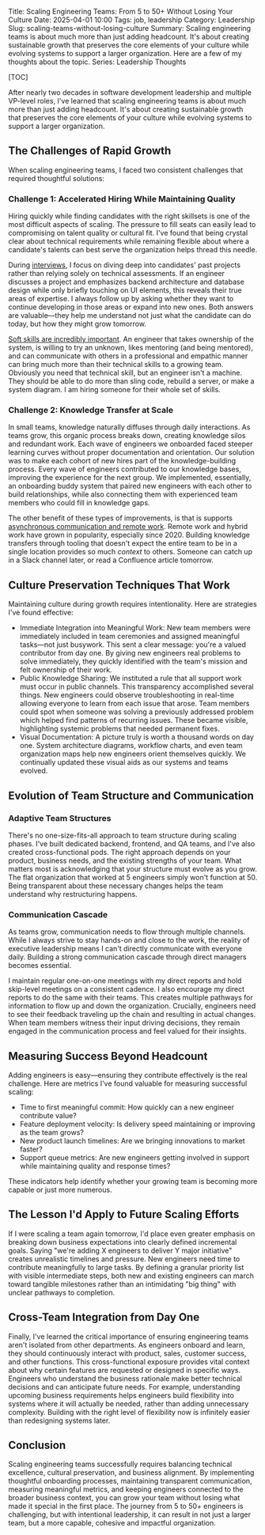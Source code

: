 Title: Scaling Engineering Teams: From 5 to 50+ Without Losing Your Culture
Date: 2025-04-01 10:00
Tags: job, leadership
Category: Leadership
Slug: scaling-teams-without-losing-culture
Summary: Scaling engineering teams is about much more than just adding headcount. It's about creating sustainable growth that preserves the core elements of your culture while evolving systems to support a larger organization. Here are a few of my thoughts about the topic.
Series: Leadership Thoughts

[TOC]

After nearly two decades in software development leadership and multiple VP-level roles, I've learned that scaling engineering teams is about much more than just adding headcount. It's about creating sustainable growth that preserves the core elements of your culture while evolving systems to support a larger organization.

## The Challenges of Rapid Growth
 
When scaling engineering teams, I faced two consistent challenges that required thoughtful solutions:

### Challenge 1: Accelerated Hiring While Maintaining Quality

Hiring quickly while finding candidates with the right skillsets is one of the most difficult aspects of scaling. The pressure to fill seats can easily lead to compromising on talent quality or cultural fit. I've found that being crystal clear about technical requirements while remaining flexible about where a candidate's talents can best serve the organization helps thread this needle.

During [interviews][1], I focus on diving deep into candidates' past projects rather than relying solely on technical assessments. If an engineer discusses a project and emphasizes backend architecture and database design while only briefly touching on UI elements, this reveals their true areas of expertise. I always follow up by asking whether they want to continue developing in those areas or expand into new ones. Both answers are valuable—they help me understand not just what the candidate can do today, but how they might grow tomorrow.

[Soft skills are incredibly important][2]. An engineer that takes ownership of the system, is willing to try an unknown, likes mentoring (and being mentored), and can communicate with others in a professional and empathic manner can bring much more than their technical skills to a growing team. Obviously you need that technical skill, but an engineer isn't a machine. They should be able to do more than sling code, rebuild a server, or make a system diagram. I am hiring someone for their whole set of skills.

### Challenge 2: Knowledge Transfer at Scale

In small teams, knowledge naturally diffuses through daily interactions. As teams grow, this organic process breaks down, creating knowledge silos and redundant work. Each wave of engineers we onboarded faced steeper learning curves without proper documentation and orientation.
Our solution was to make each cohort of new hires part of the knowledge-building process. Every wave of engineers contributed to our knowledge bases, improving the experience for the next group. We implemented, essentially, an onboarding buddy system that paired new engineers with each other to build relationships, while also connecting them with experienced team members who could fill in knowledge gaps.

The other benefit of these types of improvements, is that is supports [asynchronous communication and remote work][3]. Remote work and hybrid work have grown in popularity, especially since 2020. Building knowledge transfers through tooling that doesn't expect the entire team to be in a single location provides so much _context_ to others. Someone can catch up in a Slack channel later, or read a Confluence article tomorrow. 

## Culture Preservation Techniques That Work

Maintaining culture during growth requires intentionality. Here are strategies I've found effective:

* Immediate Integration into Meaningful Work: New team members were immediately included in team ceremonies and assigned meaningful tasks—not just busywork. This sent a clear message: you're a valued contributor from day one. By giving new engineers real problems to solve immediately, they quickly identified with the team's mission and felt ownership of their work.
* Public Knowledge Sharing: We instituted a rule that all support work must occur in public channels. This transparency accomplished several things. New engineers could observe troubleshooting in real-time allowing everyone to learn from each issue that arose. Team members could spot when someone was solving a previously addressed problem which helped find patterns of recurring issues. These became visible, highlighting systemic problems that needed permanent fixes.
* Visual Documentation: A picture truly is worth a thousand words on day one. System architecture diagrams, workflow charts, and even team organization maps help new engineers orient themselves quickly. We continually updated these visual aids as our systems and teams evolved.

## Evolution of Team Structure and Communication

### Adaptive Team Structures
There's no one-size-fits-all approach to team structure during scaling phases. I've built dedicated backend, frontend, and QA teams, and I've also created cross-functional pods. The right approach depends on your product, business needs, and the existing strengths of your team.
What matters most is acknowledging that your structure must evolve as you grow. The flat organization that worked at 5 engineers simply won't function at 50. Being transparent about these necessary changes helps the team understand why restructuring happens.

### Communication Cascade
As teams grow, communication needs to flow through multiple channels. While I always strive to stay hands-on and close to the work, the reality of executive leadership means I can't directly communicate with everyone daily. Building a strong communication cascade through direct managers becomes essential.

I maintain regular one-on-one meetings with my direct reports and hold skip-level meetings on a consistent cadence. I also encourage my direct reports to do the same with their teams. This creates multiple pathways for information to flow up and down the organization.
Crucially, engineers need to see their feedback traveling up the chain and resulting in actual changes. When team members witness their input driving decisions, they remain engaged in the communication process and feel valued for their insights.

## Measuring Success Beyond Headcount

Adding engineers is easy—ensuring they contribute effectively is the real challenge. Here are metrics I've found valuable for measuring successful scaling:

* Time to first meaningful commit: How quickly can a new engineer contribute value?
* Feature deployment velocity: Is delivery speed maintaining or improving as the team grows?
* New product launch timelines: Are we bringing innovations to market faster?
* Support queue metrics: Are new engineers getting involved in support while maintaining quality and response times?

These indicators help identify whether your growing team is becoming more capable or just more numerous.

## The Lesson I'd Apply to Future Scaling Efforts

If I were scaling a team again tomorrow, I'd place even greater emphasis on breaking down business expectations into clearly defined incremental goals. Saying "we're adding X engineers to deliver Y major initiative" creates unrealistic timelines and pressure.
New engineers need time to contribute meaningfully to large tasks. By defining a granular priority list with visible intermediate steps, both new and existing engineers can march toward tangible milestones rather than an intimidating "big thing" with unclear pathways to completion.

## Cross-Team Integration from Day One

Finally, I've learned the critical importance of ensuring engineering teams aren't isolated from other departments. As engineers onboard and learn, they should continuously interact with product, sales, customer success, and other functions.
This cross-functional exposure provides vital context about why certain features are requested or designed in specific ways. Engineers who understand the business rationale make better technical decisions and can anticipate future needs.
For example, understanding upcoming business requirements helps engineers build flexibility into systems where it will actually be needed, rather than adding unnecessary complexity. Building with the right level of flexibility now is infinitely easier than redesigning systems later.

## Conclusion

Scaling engineering teams successfully requires balancing technical excellence, cultural preservation, and business alignment. By implementing thoughtful onboarding processes, maintaining transparent communication, measuring meaningful metrics, and keeping engineers connected to the broader business context, you can grow your team without losing what made it special in the first place.
The journey from 5 to 50+ engineers is challenging, but with intentional leadership, it can result in not just a larger team, but a more capable, cohesive and impactful organization.



[1]: {filename}2023_07_06_developer_interviews.md
[2]: {filename}2022_07_01_softskills_senior_devs_need.md
[3]: {filename}2023_05_23_future_of_remote_work.md